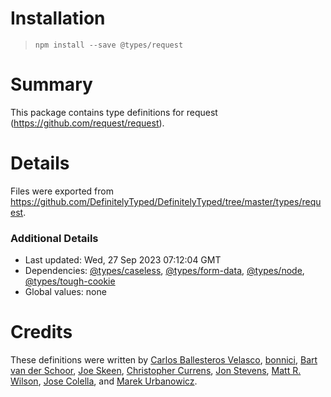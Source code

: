 # Installation
> `npm install --save @types/request`

# Summary
This package contains type definitions for request (https://github.com/request/request).

# Details
Files were exported from https://github.com/DefinitelyTyped/DefinitelyTyped/tree/master/types/request.

### Additional Details
 * Last updated: Wed, 27 Sep 2023 07:12:04 GMT
 * Dependencies: [@types/caseless](https://npmjs.com/package/@types/caseless), [@types/form-data](https://npmjs.com/package/@types/form-data), [@types/node](https://npmjs.com/package/@types/node), [@types/tough-cookie](https://npmjs.com/package/@types/tough-cookie)
 * Global values: none

# Credits
These definitions were written by [Carlos Ballesteros Velasco](https://github.com/soywiz), [bonnici](https://github.com/bonnici), [Bart van der Schoor](https://github.com/Bartvds), [Joe Skeen](https://github.com/joeskeen), [Christopher Currens](https://github.com/ccurrens), [Jon Stevens](https://github.com/lookfirst), [Matt R. Wilson](https://github.com/mastermatt), [Jose Colella](https://github.com/josecolella), and [Marek Urbanowicz](https://github.com/murbanowicz).
